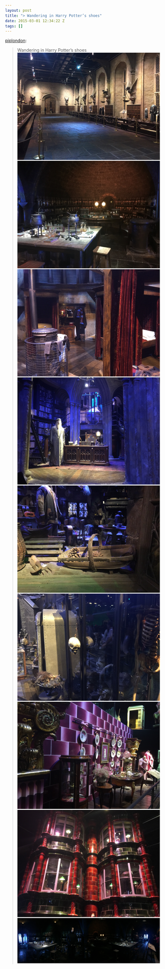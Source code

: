 ```yaml
---
layout: post
title: "> Wandering in Harry Potter’s shoes"
date: 2015-03-01 12:34:22 Z
tags: []
---
```

[piplondon](http://pipobscure.uk/post/112405877147/wandering-in-harry-potters-shoes):

> Wandering in Harry Potter’s shoes
![](/media/2015/03/112405912084_0.jpg)
![](/media/2015/03/112405912084_1.jpg)
![](/media/2015/03/112405912084_2.jpg)
![](/media/2015/03/112405912084_3.jpg)
![](/media/2015/03/112405912084_4.jpg)
![](/media/2015/03/112405912084_5.jpg)
![](/media/2015/03/112405912084_6.jpg)
![](/media/2015/03/112405912084_7.jpg)
![](/media/2015/03/112405912084_8.jpg)
